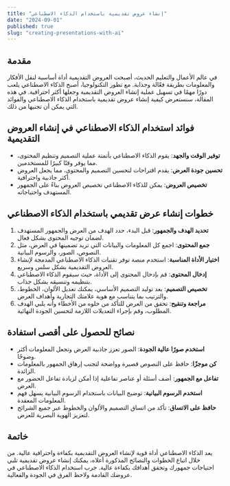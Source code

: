 ```yaml
---
title: "إنشاء عروض تقديمية باستخدام الذكاء الاصطناعي"
date: "2024-09-01"
published: true
slug: "creating-presentations-with-ai"
---
```


## مقدمة

في عالم الأعمال والتعليم الحديث، أصبحت العروض التقديمية أداة أساسية لنقل الأفكار والمعلومات بطريقة فعّالة وجذابة. مع تطور التكنولوجيا، أصبح الذكاء الاصطناعي يلعب دورًا مهمًا في تسهيل عملية إنشاء العروض التقديمية وجعلها أكثر احترافية. في هذه المقالة، سنستعرض كيفية إنشاء عروض تقديمية باستخدام الذكاء الاصطناعي والفوائد التي يمكن أن تجنيها من ذلك.

## فوائد استخدام الذكاء الاصطناعي في إنشاء العروض التقديمية

- **توفير الوقت والجهد**: يقوم الذكاء الاصطناعي بأتمتة عملية التصميم وتنظيم المحتوى، مما يوفر وقتًا كبيرًا للمستخدمين.
- **تحسين جودة العرض**: يقدم اقتراحات لتحسين التصميم والمحتوى، مما يجعل العروض أكثر جاذبية واحترافية.
- **تخصيص العروض**: يمكن للذكاء الاصطناعي تخصيص العروض بناءً على الجمهور المستهدف واحتياجاته.

## خطوات إنشاء عرض تقديمي باستخدام الذكاء الاصطناعي

1. **تحديد الهدف والجمهور**: قبل البدء، حدد الهدف من العرض والجمهور المستهدف لضمان توجيه المحتوى بشكل فعال.
2. **جمع المحتوى**: اجمع كل المعلومات والبيانات التي تريد تضمينها في العرض، مثل النصوص، الصور، والرسوم البيانية.
3. **اختيار الأداة المناسبة**: استخدم منصة توفر تقنيات الذكاء الاصطناعي المدمجة لإنشاء العروض التقديمية بشكل سلس وسريع.
4. **إدخال المحتوى**: قم بإدخال المحتوى إلى الأداة، حيث سيقوم الذكاء الاصطناعي بتنظيمه وتنسيقه بشكل جذاب.
5. **تخصيص التصميم**: بعد توليد التصميم الأساسي، يمكنك تعديل الألوان، الخطوط، والترتيب بما يتناسب مع هوية علامتك التجارية وأهداف العرض.
6. **مراجعة وتنقيح**: تحقق من العرض للتأكد من خلوه من الأخطاء وأنه يلبي الهدف المطلوب، وقم بإجراء التعديلات اللازمة لتحسين الجودة النهائية.

## نصائح للحصول على أقصى استفادة

- **استخدم صورًا عالية الجودة**: الصور تعزز جاذبية العرض وتجعل المعلومات أكثر وضوحًا.
- **كن موجزًا**: حافظ على النصوص قصيرة وواضحة لتجنب إرهاق الجمهور بالمعلومات الزائدة.
- **تفاعل مع الجمهور**: أضف أسئلة أو عناصر تفاعلية إذا أمكن لزيادة تفاعل الحضور مع العرض.
- **استخدم الرسوم البيانية**: توضيح البيانات باستخدام الرسوم البيانية يسهل فهم المعلومات المعقدة.
- **حافظ على الاتساق**: تأكد من اتساق التصميم والألوان والخطوط عبر جميع الشرائح لتعزيز الهوية البصرية للعرض.

## خاتمة

يعد الذكاء الاصطناعي أداة قوية لإنشاء العروض التقديمية بكفاءة واحترافية عالية. من خلال اتباع الخطوات والنصائح المذكورة أعلاه، يمكنك إنشاء عروض تقديمية تلبي احتياجات جمهورك وتحقق أهدافك بكفاءة عالية. جرب استخدام الذكاء الاصطناعي في عروضك القادمة ولاحظ الفرق في الجودة والفعالية.
